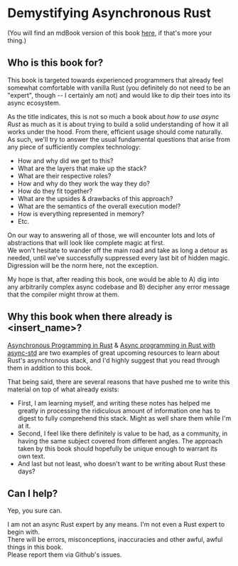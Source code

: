 # Demystifying Asynchronous Rust

(You will find an mdBook version of this book [here](https://teh-cmc.github.io/rust-async/html/), if that's more your thing.)

## Who is this book for?

This book is targeted towards experienced programmers that already feel somewhat comfortable with vanilla Rust (you definitely do not need to be an "expert", though -- I certainly am not) and would like to dip their toes into its async ecosystem.

As the title indicates, this is not so much a book about _how to use async Rust_ as much as it is about trying to build a solid understanding of how it all works under the hood. From there, efficient usage should come naturally.  
As such, we'll try to answer the usual fundamental questions that arise from any piece of sufficiently complex technology:
- How and why did we get to this?
- What are the layers that make up the stack?
- What are their respective roles?
- How and why do they work the way they do?
- How do they fit together?
- What are the upsides & drawbacks of this approach?
- What are the semantics of the overall execution model?
- How is everything represented in memory?
- Etc.

On our way to answering all of those, we will encounter lots and lots of abstractions that will look like complete magic at first.  
We won't hesitate to wander off the main road and take as long a detour as needed, until we've successfully suppressed every last bit of hidden magic.  
Digression will be the norm here, not the exception.

My hope is that, after reading this book, one would be able to A) dig into any arbitrarily complex async codebase and B) decipher any error message that the compiler might throw at them.

## Why this book when there already is <insert_name>?

[Asynchronous Programming in Rust](https://rust-lang.github.io/async-book/01_getting_started/01_chapter.html) & [Async programming in Rust with async-std](https://book.async.rs/) are two examples of great upcoming resources to learn about Rust's asynchronous stack, and I'd highly suggest that you read through them in addition to this book.

That being said, there are several reasons that have pushed me to write this material on top of what already exists:
- First, I am learning myself, and writing these notes has helped me greatly in processing the ridiculous amount of information one has to digest to fully comprehend this stack. Might as well share them while I'm at it.
- Second, I feel like there definitely is value to be had, as a community, in having the same subject covered from different angles. The approach taken by this book should hopefully be unique enough to warrant its own text.
- And last but not least, who doesn't want to be writing about Rust these days?

## Can I help?

Yep, you sure can.

I am not an async Rust expert by any means. I'm not even a Rust expert to begin with.  
There will be errors, misconceptions, inaccuracies and other awful, awful things in this book.  
Please report them via Github's issues.
